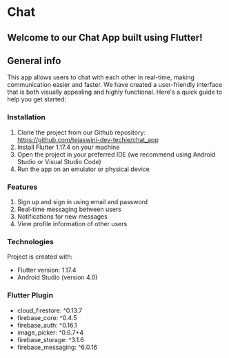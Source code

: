 # Chat

## Welcome to our Chat App built using Flutter!

## General info
This app allows users to chat with each other in real-time, making communication easier and faster. We have created a user-friendly interface that is both visually appealing and highly functional. Here's a quick guide to help you get started:

### Installation

1. Clone the project from our Github repository: https://github.com/tejaswini-dev-techie/chat_app
2. Install Flutter 1.17.4 on your machine
3. Open the project in your preferred IDE (we recommend using Android Studio or Visual Studio Code)
4. Run the app on an emulator or physical device

### Features

1. Sign up and sign in using email and password
2. Real-time messaging between users
3. Notifications for new messages
4. View profile information of other users

### Technologies
Project is created with:
* Flutter version: 1.17.4
* Android Studio (version 4.0)

### Flutter Plugin
* cloud_firestore: ^0.13.7
* firebase_core: ^0.4.5
* firebase_auth: ^0.16.1
* image_picker: ^0.6.7+4
* firebase_storage: ^3.1.6
* firebase_messaging: ^6.0.16


